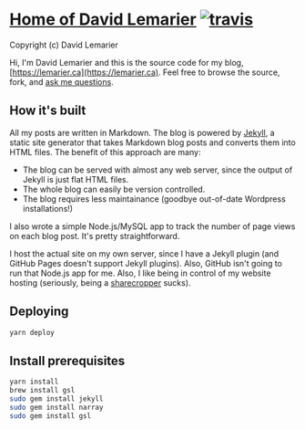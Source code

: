 # [Home of David Lemarier](https://lemarier.ca) [![travis][travis-image]][travis-url]

[travis-image]: https://img.shields.io/travis/DavidLemarier/lemarier.ca.svg?style=flat
[travis-url]: https://travis-ci.org/DavidLemarier/lemarier.ca

Copyright (c) David Lemarier

Hi, I'm David Lemarier and this is the source code for my blog, [https://lemarier.ca](https://lemarier.ca). Feel free to browse the source, fork, and [ask me questions](https://twitter.com/DavidLemarier).


## How it's built

All my posts are written in Markdown. The blog is powered by [Jekyll](http://github.com/mojombo/jekyll), a static site generator that takes Markdown blog posts and converts them into HTML files. The benefit of this approach are many:

- The blog can be served with almost any web server, since the output of Jekyll is just flat HTML files.
- The whole blog can easily be version controlled.
- The blog requires less maintainance (goodbye out-of-date Wordpress installations!)

I also wrote a simple Node.js/MySQL app to track the number of page views on each blog post. It's pretty straightforward.

I host the actual site on my own server, since I have a Jekyll plugin (and GitHub Pages doesn't support Jekyll plugins). Also, GitHub isn't going to run that Node.js app for me. Also, I like being in control of my website hosting (seriously, being a [sharecropper](http://www.tbray.org/ongoing/When/200x/2003/07/12/WebsThePlace) sucks).


## Deploying

```bash
yarn deploy
```

## Install prerequisites

```bash
yarn install
brew install gsl
sudo gem install jekyll
sudo gem install narray
sudo gem install gsl
```
